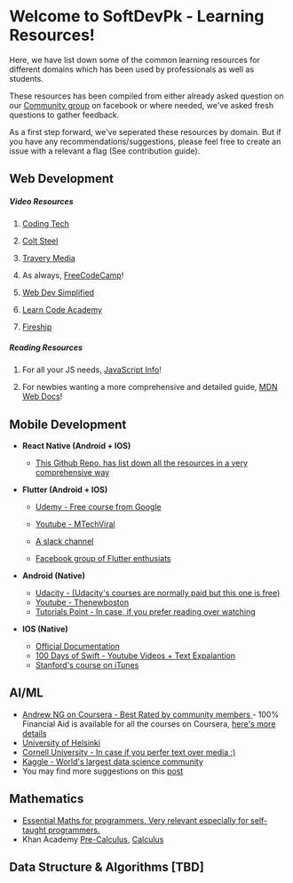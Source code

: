 
# Welcome to SoftDevPk - Learning Resources!

  

Here, we have list down some of the common learning resources for different domains which has been used by professionals as well as students.

  

These resources has been compiled from either already asked question on our [Community group](https://www.facebook.com/groups/softdevpk/) on facebook or where needed, we've asked fresh questions to gather feedback.

  

As a first step forward, we've seperated these resources by domain. But if you have any recommendations/suggestions, please feel free to create an issue with a relevant a flag (See contribution guide).

  

## Web Development

  

##### Video Resources

  

1.  [Coding Tech](https://www.youtube.com/channel/UCtxCXg-UvSnTKPOzLH4wJaQ)

2.  [Colt Steel](https://www.youtube.com/channel/UCrqAGUPPMOdo0jfQ6grikZw)

3.  [Travery Media](https://www.youtube.com/user/TechGuyWeb)

4. As always, [FreeCodeCamp](https://www.youtube.com/channel/UC8butISFwT-Wl7EV0hUK0BQ)!

5.  [Web Dev Simplified](https://www.youtube.com/channel/UCFbNIlppjAuEX4znoulh0Cw)

6.  [Learn Code Academy](https://www.youtube.com/user/learncodeacademy)

7.  [Fireship](https://www.youtube.com/channel/UCsBjURrPoezykLs9EqgamOA)

  

##### Reading Resources

  

1. For all your JS needs, [JavaScript Info](https://javascript.info/)!

2. For newbies wanting a more comprehensive and detailed guide, [MDN Web Docs](https://developer.mozilla.org/en-US/docs/Learn/Getting_started_with_the_web)!  
  

## Mobile Development

-  **React Native (Android + IOS)**

	-  [This Github Repo. has list down all the resources in a very comprehensive way](https://github.com/shubhnik/react-native-learning-resources)

-  **Flutter (Android + IOS)**

	-  [Udemy - Free course from Google](https://www.udacity.com/course/build-native-mobile-apps-with-flutter--ud905)

	-  [Youtube - MTechViral ](https://www.youtube.com/watch?v=qWL1lGchpRA&list=PLR2qQy0Zxs_UdqAcaipPR3CG1Ly57UlhV)

	-  [A slack channel](https://mindorks.com/join-community)

	-  [Facebook group of Flutter enthusiats](https://www.facebook.com/groups/425920117856409/)

-  **Android (Native)**

	- [Udacity - (Udacity's courses are normally paid but this one is free)](https://www.udacity.com/course/new-android-fundamentals--ud851)
	- [Youtube - Thenewboston](https://www.youtube.com/watch?v=SUOWNXGRc6g&feature=youtu.be&list=PL2F07DBCDCC01493A)
	- [Tutorials Point - In case, if you prefer reading over watching](https://www.tutorialspoint.com/android/index.htm)

- **IOS (Native)**
	- [Official Documentation](https://developer.apple.com/swift/)  
	- [100 Days of Swift - Youtube Videos + Text Expalantion](https://www.hackingwithswift.com/100)
	- [Stanford's course on iTunes](https://itunes.apple.com/us/course/developing-ios-11-apps-with-swift/id1309275316)
  

## AI/ML
- [Andrew NG on Coursera - Best Rated by community members ](https://www.coursera.org/courses?query=machine%20learning%20andrew%20ng) - 100% Financial Aid is available for all the courses on Coursera, [here's more details](https://www.facebook.com/groups/softdevpk/?post_id=953070381816654&comment_id=953426811781011)
- [University of Helsinki](https://course.elementsofai.com/)
- [Cornell University - In case if you perfer text over media :)](https://arxiv.org/abs/1805.05052v1)
- [Kaggle - World's largest data science community](https://www.kaggle.com/)
- You may find more suggestions on this [post](https://www.facebook.com/groups/softdevpk/?post_id=1041697142953977)

## Mathematics
- [Essential Maths for programmers. Very relevant especially for self-taught programmers.](https://www.freecodecamp.org/news/learn-algebra-to-improve-your-programming-skills/)
- Khan Academy [Pre-Calculus](https://www.khanacademy.org/math/precalculus), [Calculus](https://www.khanacademy.org/math/calculus-1)

## Data Structure & Algorithms [TBD]
